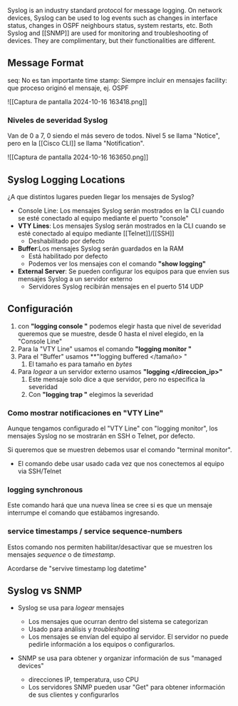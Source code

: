 Syslog is an industry standard protocol for message logging. 
On network devices, Syslog can be used to log events such as changes in interface status, changes in OSPF neighbours status, system restarts, etc.
Both Syslog and [[SNMP]] are used for monitoring and troubleshooting of devices. They are complimentary, but their functionalities are different.

## Message Format

seq: No es tan importante
time stamp: Siempre incluir en mensajes
facility: que proceso originó el mensaje, ej. OSPF

![[Captura de pantalla 2024-10-16 163418.png]]

### Niveles de severidad Syslog

Van de 0 a 7, 0 siendo el más severo de todos.
Nivel 5 se llama "Notice", pero en la [[Cisco CLI]] se llama "Notification".

![[Captura de pantalla 2024-10-16 163650.png]]



## Syslog Logging Locations

¿A que distintos lugares pueden llegar los mensajes de Syslog?

- Console Line: Los mensajes Syslog serán mostrados en la CLI cuando se esté conectado al equipo mediante el puerto "console"
- **VTY Lines**: Los mensajes Syslog serán mostrados en la CLI cuando se esté conectado al equipo mediante [[Telnet]]/[[SSH]]
	- Deshabilitado por defecto
- **Buffer**:Los mensajes Syslog serán guardados en la RAM
	- Está habilitado por defecto
	- Podemos ver los mensajes con el comando **"show logging"**
- **External Server**: Se pueden configurar los equipos para que envíen sus mensajes Syslog a un servidor externo
	- Servidores Syslog recibirán mensajes en el puerto 514 UDP


## Configuración

1. con **"logging console </nivel>"** podemos elegir hasta que nivel de severidad queremos que se muestre, desde 0 hasta el nivel elegido, en la "Console Line"
2. Para la "VTY Line" usamos el comando **"logging monitor </nivel>"**
3. Para el "Buffer" usamos **"logging buffered  </tamaño> </nivel>"
	1. El tamaño es para tamaño en *bytes*
4. Para *logear* a un servidor externo usamos **"logging </direccion_ip>"**
	1. Este mensaje solo dice a que servidor, pero no especifica la severidad
	2. Con **"logging trap </nivel>"** elegimos la severidad


### Como mostrar notificaciones en "VTY Line"

Aunque tengamos configurado el "VTY Line" con "logging monitor", los mensajes Syslog no se mostrarán en SSH o Telnet, por defecto.

Si queremos que se muestren debemos usar el comando "terminal monitor".
- El comando debe usar usado cada vez que nos conectemos al equipo via SSH/Telnet

### logging synchronous

Este comando hará que una nueva línea se cree si es que un mensaje interrumpe el comando que estábamos ingresando.

### service timestamps / service sequence-numbers

Estos comando nos permiten habilitar/desactivar que se muestren los mensajes *sequence* o de *timestamp*.

Acordarse de "servive timestamp log datetime"


## Syslog vs SNMP

- Syslog se usa para *logear* mensajes
	- Los mensajes que ocurran dentro del sistema se categorizan
	- Usado para análisis y *troubleshooting*
	- Los mensajes se envían del equipo al servidor. El servidor no puede pedirle información a los equipos o configurarlos.

- SNMP se usa para obtener y organizar información de sus "managed devices"
	- direcciones IP, temperatura, uso CPU
	- Los servidores SNMP pueden usar "Get" para obtener información de sus clientes y configurarlos
